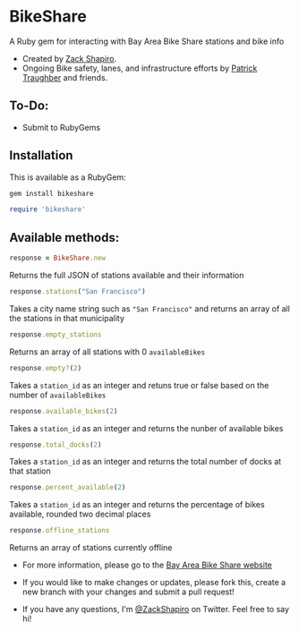 # BikeShare
A Ruby gem for interacting with Bay Area Bike Share stations and bike info
* Created by [Zack Shapiro](http://twitter.com/zackshapiro). 
* Ongoing Bike safety, lanes, and infrastructure efforts by [Patrick Traughber](http://twitter.com/ptraughber) and friends.


## To-Do:
* Submit to RubyGems


## Installation

This is available as a RubyGem:
```ruby
gem install bikeshare
```

```ruby
require 'bikeshare'
```

## Available methods:


```ruby
response = BikeShare.new
```
Returns the full JSON of stations available and their information

```ruby
response.stations("San Francisco")
```
Takes a city name string such as `"San Francisco"` and returns an array of all the stations in that municipality

```ruby
response.empty_stations
```
Returns an array of all stations with 0 `availableBikes`

```ruby
response.empty?(2)
```
Takes a `station_id` as an integer and retuns true or false based on the number of `availableBikes`

```ruby
response.available_bikes(2)
```
Takes a `station_id` as an integer and returns the nunber of available bikes

```ruby
response.total_docks(2)
```
Takes a `station_id` as an integer and returns the total number of docks at that station

```ruby
response.percent_available(2)
```
Takes a `station_id` as an integer and returns the percentage of bikes available, rounded two decimal places

```ruby
response.offline_stations
```
Returns an array of stations currently offline


* For more information, please go to the [Bay Area Bike Share website](http://bayareabikeshare.com)

* If you would like to make changes or updates, please fork this, create a new branch with your changes and submit a pull request!

* If you have any questions, I'm [@ZackShapiro](http://twitter.com/zackshapiro) on Twitter. Feel free to say hi!
